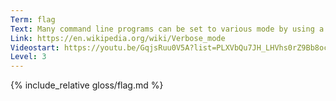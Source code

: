 ```yaml
---
Term: flag
Text: Many command line programs can be set to various mode by using a flag, e.g. -v or --verbose for verbose mode
Link: https://en.wikipedia.org/wiki/Verbose_mode
Videostart: https://youtu.be/GqjsRuu0V5A?list=PLXVbQu7JH_LHVhs0rZ9Bb8ocyKlPljkaG&t=12m20s
Level: 3
---
```


{% include_relative gloss/flag.md %}
